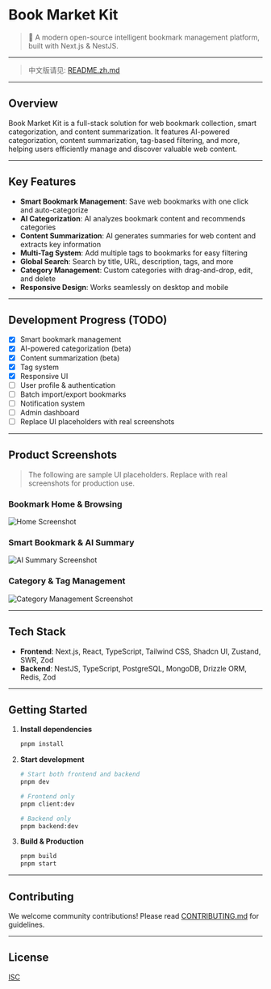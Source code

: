 # Book Market Kit

> 🚀 A modern open-source intelligent bookmark management platform, built with Next.js & NestJS.

---

> 中文版请见: [README.zh.md](./README.zh.md)

---

## Overview

Book Market Kit is a full-stack solution for web bookmark collection, smart categorization, and content summarization. It features AI-powered categorization, content summarization, tag-based filtering, and more, helping users efficiently manage and discover valuable web content.

---

## Key Features

- **Smart Bookmark Management**: Save web bookmarks with one click and auto-categorize
- **AI Categorization**: AI analyzes bookmark content and recommends categories
- **Content Summarization**: AI generates summaries for web content and extracts key information
- **Multi-Tag System**: Add multiple tags to bookmarks for easy filtering
- **Global Search**: Search by title, URL, description, tags, and more
- **Category Management**: Custom categories with drag-and-drop, edit, and delete
- **Responsive Design**: Works seamlessly on desktop and mobile

---

## Development Progress (TODO)

- [x] Smart bookmark management
- [x] AI-powered categorization (beta)
- [x] Content summarization (beta)
- [x] Tag system
- [x] Responsive UI
- [ ] User profile & authentication
- [ ] Batch import/export bookmarks
- [ ] Notification system
- [ ] Admin dashboard
- [ ] Replace UI placeholders with real screenshots

---

## Product Screenshots

> The following are sample UI placeholders. Replace with real screenshots for production use.

### Bookmark Home & Browsing

![Home Screenshot](https://via.placeholder.com/900x500?text=Home+Page+Placeholder)

### Smart Bookmark & AI Summary

![AI Summary Screenshot](https://via.placeholder.com/900x500?text=AI+Summary+Placeholder)

### Category & Tag Management

![Category Management Screenshot](https://via.placeholder.com/900x500?text=Category+Management+Placeholder)

---

## Tech Stack

- **Frontend**: Next.js, React, TypeScript, Tailwind CSS, Shadcn UI, Zustand, SWR, Zod
- **Backend**: NestJS, TypeScript, PostgreSQL, MongoDB, Drizzle ORM, Redis, Zod

---

## Getting Started

1. **Install dependencies**
   ```bash
   pnpm install
   ```

2. **Start development**
   ```bash
   # Start both frontend and backend
   pnpm dev

   # Frontend only
   pnpm client:dev

   # Backend only
   pnpm backend:dev
   ```

3. **Build & Production**
   ```bash
   pnpm build
   pnpm start
   ```

---

## Contributing

We welcome community contributions! Please read [CONTRIBUTING.md](CONTRIBUTING.md) for guidelines.

---

## License

[ISC](./LICENSE)
